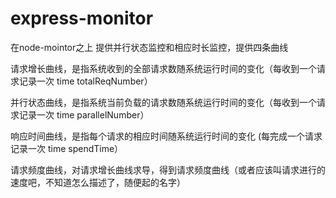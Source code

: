 express-monitor
===============

在node-mointor之上 提供并行状态监控和相应时长监控，提供四条曲线

请求增长曲线，是指系统收到的全部请求数随系统运行时间的变化（每收到一个请求记录一次 time totalReqNumber）

并行状态曲线，是指系统当前负载的请求数随系统运行时间的变化（每收到一个请求记录一次 time parallelNumber）

响应时间曲线，是指每个请求的相应时间随系统运行时间的变化   (每完成一个请求记录一次 time spendTime）

请求频度曲线，对请求增长曲线求导，得到请求频度曲线（或者应该叫请求进行的速度吧，不知道怎么描述了，随便起的名字）


